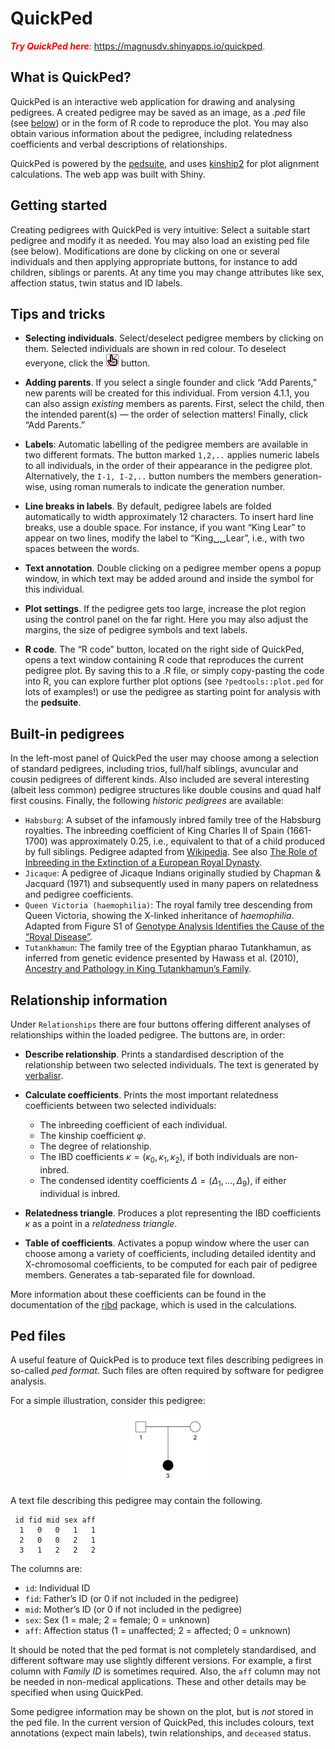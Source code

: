 
<!-- README.md is generated from README.Rmd. Please edit that file -->

# QuickPed

<div class="greeting message" style="color: red;">

***Try QuickPed here***: <https://magnusdv.shinyapps.io/quickped>.

</div>

## What is QuickPed?

QuickPed is an interactive web application for drawing and analysing
pedigrees. A created pedigree may be saved as an image, as a *.ped* file
(see [below](#ped-files)) or in the form of R code to reproduce the
plot. You may also obtain various information about the pedigree,
including relatedness coefficients and verbal descriptions of
relationships.

QuickPed is powered by the
[pedsuite](https://magnusdv.github.io/pedsuite/), and uses
[kinship2](https://CRAN.R-project.org/package=kinship2) for plot
alignment calculations. The web app was built with Shiny.

## Getting started

Creating pedigrees with QuickPed is very intuitive: Select a suitable
start pedigree and modify it as needed. You may also load an existing
ped file (see below). Modifications are done by clicking on one or
several individuals and then applying appropriate buttons, for instance
to add children, siblings or parents. At any time you may change
attributes like sex, affection status, twin status and ID labels.

## Tips and tricks

- **Selecting individuals**. Select/deselect pedigree members by
  clicking on them. Selected individuals are shown in red colour. To
  deselect everyone, click the
  <img src="www/hand-pointer-strikethrough.svg" height = "18px" width = "18px" style="border: 1px solid gray; border-radius: 3px;">
  button.

- **Adding parents**. If you select a single founder and click “Add
  Parents,” new parents will be created for this individual. From
  version 4.1.1, you can also assign *existing* members as parents.
  First, select the child, then the intended parent(s) — the order of
  selection matters! Finally, click “Add Parents.”

- **Labels**: Automatic labelling of the pedigree members are available
  in two different formats. The button marked `1,2,..` applies numeric
  labels to all individuals, in the order of their appearance in the
  pedigree plot. Alternatively, the `I-1, I-2,..` button numbers the
  members generation-wise, using roman numerals to indicate the
  generation number.

- **Line breaks in labels**. By default, pedigree labels are folded
  automatically to width approximately 12 characters. To insert hard
  line breaks, use a double space. For instance, if you want “King Lear”
  to appear on two lines, modify the label to “King␣␣Lear”, i.e., with
  two spaces between the words.

- **Text annotation**. Double clicking on a pedigree member opens a
  popup window, in which text may be added around and inside the symbol
  for this individual.

- **Plot settings**. If the pedigree gets too large, increase the plot
  region using the control panel on the far right. Here you may also
  adjust the margins, the size of pedigree symbols and text labels.

- **R code**. The “R code” button, located on the right side of
  QuickPed, opens a text window containing R code that reproduces the
  current pedigree plot. By saving this to a .R file, or simply
  copy-pasting the code into R, you can explore further plot options
  (see `?pedtools::plot.ped` for lots of examples!) or use the pedigree
  as starting point for analysis with the **pedsuite**.

## Built-in pedigrees

In the left-most panel of QuickPed the user may choose among a selection
of standard pedigrees, including trios, full/half siblings, avuncular
and cousin pedigrees of different kinds. Also included are several
interesting (albeit less common) pedigree structures like double cousins
and quad half first cousins. Finally, the following *historic pedigrees*
are available:

- `Habsburg`: A subset of the infamously inbred family tree of the
  Habsburg royalties. The inbreeding coefficient of King Charles II of
  Spain (1661-1700) was approximately 0.25, i.e., equivalent to that of
  a child produced by full siblings. Pedigree adapted from
  [Wikipedia](https://en.wikipedia.org/wiki/Habsburg_family_tree). See
  also [The Role of Inbreeding in the Extinction of a European Royal
  Dynasty](https://doi.org/10.1371/journal.pone.0005174).
- `Jicaque`: A pedigree of Jicaque Indians originally studied by Chapman
  & Jacquard (1971) and subsequently used in many papers on relatedness
  and pedigree coefficients.
- `Queen Victoria (haemophilia)`: The royal family tree descending from
  Queen Victoria, showing the X-linked inheritance of *haemophilia*.
  Adapted from Figure S1 of [Genotype Analysis Identifies the Cause of
  the “Royal Disease”](https://doi.org/10.1126/science.1180660).
- `Tutankhamun`: The family tree of the Egyptian pharao Tutankhamun, as
  inferred from genetic evidence presented by Hawass et al. (2010),
  [Ancestry and Pathology in King Tutankhamun’s
  Family](https://doi.org/10.1001/jama.2010.121).

## Relationship information

Under `Relationships` there are four buttons offering different analyses
of relationships within the loaded pedigree. The buttons are, in order:

- **Describe relationship**. Prints a standardised description of the
  relationship between two selected individuals. The text is generated
  by [verbalisr](https://github.com/magnusdv/verbalisr).

- **Calculate coefficients**. Prints the most important relatedness
  coefficients between two selected individuals:

  - The inbreeding coefficient of each individual.
  - The kinship coefficient $\varphi$.
  - The degree of relationship.
  - The IBD coefficients $\kappa = (\kappa_0, \kappa_1, \kappa_2)$, if
    both individuals are non-inbred.
  - The condensed identity coefficients
    $\Delta = (\Delta_1, ..., \Delta_9)$, if either individual is
    inbred.

- **Relatedness triangle**. Produces a plot representing the IBD
  coefficients $\kappa$ as a point in a *relatedness triangle*.

- **Table of coefficients**. Activates a popup window where the user can
  choose among a variety of coefficients, including detailed identity
  and X-chromosomal coefficients, to be computed for each pair of
  pedigree members. Generates a tab-separated file for download.

More information about these coefficients can be found in the
documentation of the [ribd](https://github.com/magnusdv/ribd) package,
which is used in the calculations.

## Ped files

A useful feature of QuickPed is to produce text files describing
pedigrees in so-called *ped format*. Such files are often required by
software for pedigree analysis.

For a simple illustration, consider this pedigree:

<img src="README_files/figure-gfm/trio-ped-1.png" width="25%" style="display: block; margin: auto;" />

A text file describing this pedigree may contain the following.

     id fid mid sex aff
      1   0   0   1   1
      2   0   0   2   1
      3   1   2   2   2

The columns are:

- `id`: Individual ID
- `fid`: Father’s ID (or 0 if not included in the pedigree)
- `mid`: Mother’s ID (or 0 if not included in the pedigree)
- `sex`: Sex (1 = male; 2 = female; 0 = unknown)
- `aff`: Affection status (1 = unaffected; 2 = affected; 0 = unknown)

It should be noted that the ped format is not completely standardised,
and different software may use slightly different versions. For example,
a first column with *Family ID* is sometimes required. Also, the `aff`
column may not be needed in non-medical applications. These and other
details may be specified when using QuickPed.

Some pedigree information may be shown on the plot, but is *not* stored
in the ped file. In the current version of QuickPed, this includes
colours, text annotations (expect main labels), twin relationships, and
`deceased` status.

